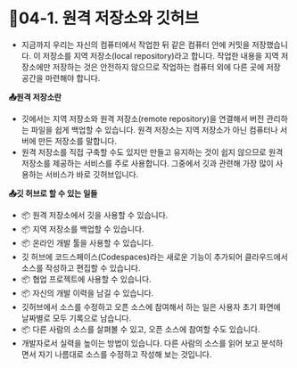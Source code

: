 
# 📡04-1. 원격 저장소와 깃허브
 - 지금까지 우리는 자신의 컴퓨터에서 작업한 뒤 같은 컴퓨터 안에 커밋을 저장했습니다. 이 저장소를 지역 저장소(local repository)라고 합니다. 작업한 내용을 지역 저장소에만 저장하는 것은 안전하지 않으므로 작업하는 컴퓨터 외에 다른 곳에 저장 공간을 마련해야 합니다.

**📤원격 저장소란**
 - 깃에서는 지역 저장소와 원격 저장소(remote repository)을 연결해서 버전 관리하는 파일을 쉽게 백업할 수 있습니다. 원격 저장소는 지역 저장소가 아닌 컴퓨터나 서버에 만든 저장소를 말합니다.
 - 원격 저장소를 직접 구축할 수도 있지만 만들고 유지하는 것이 쉽지 않으므로 원격 저장소를 제공하는 서비스를 주로 사용합니다. 그중에서 깃과 관련해 가장 많이 사용하는 서비스가 바로 깃허브입니다.

**📤깃 허브로 할 수 있는 일들**
 - 📦 원격 저장소에서 깃을 사용할 수 있습니다.
 - 📦 지역 저장소를 백업할 수 있습니다.
 - 📦 온라인 개발 툴을 사용할 수 있습니다.
  - 깃 허브에 코드스페이스(Codespaces)라는 새로운 기능이 추가되어 클라우드에서 소스를 작성하고 편집할 수 있습니다.
 - 📦 협업 프로젝트에 사용할 수 있습니다.
 - 📦 자신의 개발 이력을 남길 수 있습니다.
  - 깃허브에서 소스를 수정하고 오픈 소스에 참여해서 하는 일은 사용자 초기 화면에 날짜별로 모두 기록으로 남습니다.
 - 📦 다른 사람의 소스를 살펴볼 수 있고, 오픈 소스에 참여할 수도 있습니다.
  - 개발자로서 실력을 높이는 방법이 있습니다. 다른 사람의 소스를 읽어 보고 분석하면서 자기 나름대로 소스를 수정하고 작성해 보는 것입니다.